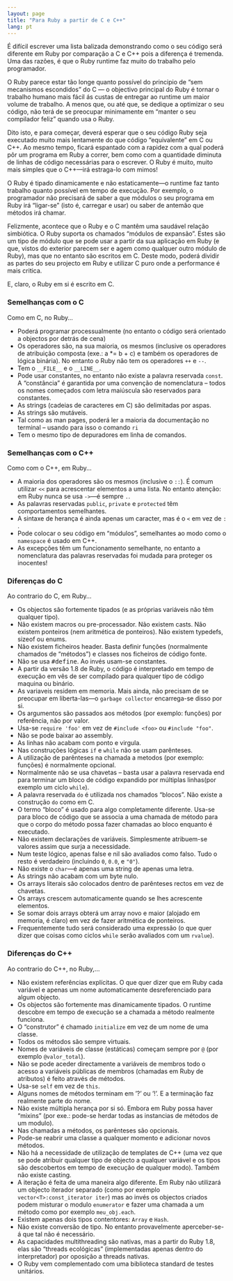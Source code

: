 ```yaml
---
layout: page
title: "Para Ruby a partir de C e C++"
lang: pt
---
```


É difícil escrever uma lista balizada demonstrando como o seu código
será diferente em Ruby por comparação a C e C++ pois a diferença é
tremenda. Uma das razões, é que o Ruby runtime faz muito do trabalho
pelo programador.

O Ruby parece estar tão longe quanto possível do principio de “sem
mecanismos escondidos” do C <del>—</del> o objectivo principal do Ruby é
tornar o trabalho humano mais fácil ás custas de entregar ao runtime um
maior volume de trabalho. A menos que, ou até que, se dedique a
optimizar o seu código, não terá de se preocupar minimamente em “manter
o seu compilador feliz” quando usa o Ruby.

Dito isto, e para começar, deverá esperar que o seu código Ruby seja
executado muito mais lentamente do que código “equivalente” em C ou C++.
Ao mesmo tempo, ficará espantado com a rapidez com a qual poderá pôr um
programa em Ruby a correr, bem como com a quantidade diminuta de linhas
de código necessárias para o escrever. O Ruby é muito, muito mais
simples que o C++—irá estraga-lo com mimos!

O Ruby é tipado dinamicamente e não estaticamente—o runtime faz tanto
trabalho quanto possível em tempo de execução. Por exemplo, o
programador não precisará de saber a que módulos o seu programa em Ruby
irá “ligar-se” (isto é, carregar e usar) ou saber de antemão que métodos
irá chamar.

Felizmente, acontece que o Ruby e o C mantêm uma saudável relação
simbiótica. O Ruby suporta os chamados “módulos de expansão”. Estes são
um tipo de módulo que se pode usar a partir da sua aplicação em Ruby (e
que, vistos do exterior parecem ser e agem como qualquer outro módulo de
Ruby), mas que no entanto são escritos em C. Deste modo, poderá dividir
as partes do seu projecto em Ruby e utilizar C puro onde a performance é
mais critica.

E, claro, o Ruby em si é escrito em C.

### Semelhanças com o C

Como em C, no Ruby…

* Poderá programar processualmente (no entanto o código será orientado a
  objectos por detrás de cena)
* Os operadores são, na sua maioria, os mesmos (inclusive os operadores
  de atribuição composta (exe.: a \*= b + c) e também os operadores de
  lógica binária). No entanto o Ruby não tem os operadores `++` e `--`.
* Tem o `__FILE__` e o `__LINE__`.
* Pode usar constantes, no entanto não existe a palavra reservada
  `const`. A “constância” é garantida por uma convenção de nomenclatura
  – todos os nomes começados com letra maiúscula são reservados para
  constantes.
* As strings (cadeias de caracteres em C) são delimitadas por aspas.
* As strings são mutáveis.
* Tal como as man pages, poderá ler a maioria da documentação no
  terminal – usando para isso o comando `ri`
* Tem o mesmo tipo de depuradores em linha de comandos.

### Semelhanças com o C++

Como com o C++, em Ruby…

* A maioria dos operadores são os mesmos (inclusive o `::`). É comum
  utilizar `<<` para acrescentar elementos a uma lista. No entanto
  atenção: em Ruby nunca se usa `->`—é sempre `.`.
* As palavras reservadas `public`, `private` e `protected` têm
  comportamentos semelhantes.
* A sintaxe de herança é ainda apenas um caracter, mas é o `<` em vez de
  `:` .
* Pode colocar o seu código em “módulos”, semelhantes ao modo como o
  `namespace` é usado em C++.
* As excepções têm um funcionamento semelhante, no entanto a
  nomenclatura das palavras reservadas foi mudada para proteger os
  inocentes!

### Diferenças do C

Ao contrario do C, em Ruby…

* Os objectos são fortemente tipados (e as próprias variáveis não têm
  qualquer tipo).
* Não existem macros ou pre-processador. Não existem casts. Não existem
  ponteiros (nem aritmética de ponteiros). Não existem typedefs, sizeof
  ou enums.
* Não existem ficheiros header. Basta definir funções (normalmente
  chamados de “métodos”) e classes nos ficheiros de código fonte.
* Não se usa <tt>#define</tt>. Ao invés usam-se constantes.
* A partir da versão 1.8 de Ruby, o código é interpretado em tempo de
  execução em vês de ser compilado para qualquer tipo de código maquina
  ou binário.
* As variaveis residem em memoria. Mais ainda, não precisam de se
  preocupar em liberta-las—o `garbage collector` encarrega-se disso por
  si.
* Os argumentos são passados aos métodos (por exemplo: funções) por
  referência, não por valor.
* Usa-se `require 'foo'` em vez de `#include <foo>` ou `#include "foo"`.
* Não se pode baixar ao assembly.
* As linhas não acabam com ponto e virgula.
* Nas construções lógicas `if` e `while` não se usam parênteses.
* A utilização de parênteses na chamada a metodos (por exemplo: funções)
  é normalmente opcional.
* Normalmente não se usa chavetas – basta usar a palavra reservada end
  para terminar um bloco de código expandido por múltiplas linhas(por
  exemplo um ciclo `while`).
* A palavra reservada `do` é utilizada nos chamados “blocos”. Não existe
  a construção `do` como em C.
* O termo “bloco” é usado para algo completamente diferente. Usa-se para
  bloco de código que se associa a uma chamada de método para que o
  corpo do método possa fazer chamadas ao bloco enquanto é executado.
* Não existem declarações de variáveis. Simplesmente atribuem-se valores
  assim que surja a necessidade.
* Num teste lógico, apenas false e nil são avaliados como falso. Tudo o
  resto é verdadeiro (incluindo `0`, `0.0`, e `"0"`).
* Não existe o `char`—é apenas uma string de apenas uma letra.
* As strings não acabam com um byte nulo.
* Os arrays literais são colocados dentro de parênteses rectos em vez de
  chavetas.
* Os arrays crescem automaticamente quando se lhes acrescente elementos.
* Se somar dois arrays obterá um array novo e maior (alojado em memoria,
  é claro) em vez de fazer aritmética de ponteiros.
* Frequentemente tudo será considerado uma expressão (o que quer dizer
  que coisas como ciclos `while` serão avaliados com um `rvalue`).

### Diferenças do C++

Ao contrario do C++, no Ruby,...

* Não existem referências explícitas. O que quer dizer que em Ruby cada
  variável e apenas um nome automaticamente desreferenciado para algum
  objecto.
* Os objectos são fortemente mas dinamicamente tipados. O runtime
  descobre em tempo de execução se a chamada a método realmente
  funciona.
* O “construtor” é chamado `initialize` em vez de um nome de uma classe.
* Todos os métodos são sempre virtuais.
* Nomes de variáveis de classe (estáticas) começam sempre por
  `@` (por exemplo `@valor_total`).
* Não se pode aceder directamente a variáveis de membros todo o acesso a
  variáveis públicas de membros (chamadas em Ruby de atributos) é feito
  através de métodos.
* Usa-se `self` em vez de `this`.
* Alguns nomes de métodos terminam em ’?’ ou ’!’. E a terminação faz
  realmente parte do nome.
* Não existe múltipla herança por si só. Embora em Ruby possa haver
  “mixins” (por exe.: pode-se herdar todas as instancias de métodos de
  um modulo).
* Nas chamadas a métodos, os parênteses são opcionais.
* Pode-se reabrir uma classe a qualquer momento e adicionar novos
  métodos.
* Não há a necessidade de utilização de templates de C++ (uma vez que se
  pode atribuir qualquer tipo de objecto a qualquer variável e os tipos
  são descobertos em tempo de execução de qualquer modo). Também não
  existe casting.
* A iteração é feita de uma maneira algo diferente. Em Ruby não
  utilizará um objecto iterador separado (como por exemplo
  `vector<T>:const_iterator iter`) mas ao invés os objectos criados
  podem misturar o modulo `enumerator` e fazer uma chamada a um método
  como por exemplo `meu_obj.each`.
* Existem apenas dois tipos contentores: `Array` e `Hash`.
* Não existe conversão de tipo. No entanto provavelmente aperceber-se-á
  que tal não é necessário.
* As capacidades multithreading são nativas, mas a partir do Ruby 1.8,
  elas são “threads ecológicas” (implementadas apenas dentro do
  interpretador) por oposição a threads nativas.
* O Ruby vem complementado com uma biblioteca standard de testes
  unitários.


